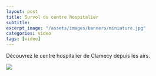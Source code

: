 ```yaml
---
layout: post
title: Survol du centre hospitalier
subtitle:
excerpt_image: "/assets/images/banners/miniature.jpg"
categories: video
tags: [video]
---
```


Découvrez le centre hospitalier de Clamecy depuis les airs.

![](//https://www.youtube.com/watch?v=NZxHs-3Eovk)

